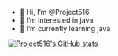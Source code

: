 - 👋 Hi, I’m @Project516
- 👀 I’m interested in java
- 🌱 I’m currently learning java


[![Project516's GitHub stats](https://github-readme-stats.vercel.app/apiProject516=anuraghazra)](https://github.com/anuraghazra/github-readme-stats)
<!---
Project516/Project516 is a ✨ special ✨ repository because its `README.md` (this file) appears on your GitHub profile.
You can click the Preview link to take a look at your changes.
--->
